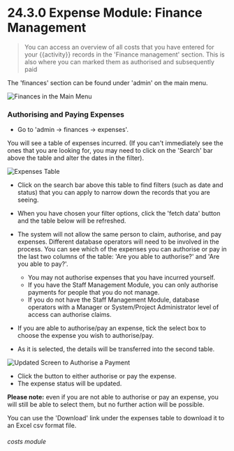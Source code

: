 # 24.3.0 Expense Module: Finance Management

> You can access an overview of all costs that you have entered for your {{activity}} records in the 'Finance management' section. This is also where you can marked them as authorised and subsequently paid



The 'finances' section can be found under 'admin' on the main menu. 

![Finances in the Main Menu](24.3.0a.png)

### Authorising and Paying Expenses

- Go to 'admin -> finances -> expenses'.

You will see a table of expenses incurred. (If you can't immediately see the ones that you are looking for, you may need to click on the 'Search' bar above the table and alter the dates in the filter).

![Expenses Table](24.3.0c.png)

   - Click on the search bar above this table to find filters (such as date and status) that you can apply to narrow down the records that you are seeing. 
   - When you have chosen your filter options, click the 'fetch data' button and the table below will be refreshed.
- The system will not allow the same person to claim, authorise, and pay expenses. Different database operators will need to be involved in the process.  You can see which of the expenses you can authorise or pay in the last two columns of the table: 'Are you able to authorise?' and 'Are you able to pay?'.   
   
   - You may not authorise expenses that you have incurred yourself.
   - If you have the Staff Management Module, you can only authorise payments for people that you do not manage. 
   - If you do not have the Staff Management Module, database operators with a Manager or System/Project Administrator level of access can authorise claims.
- If you are able to authorise/pay an expense, tick the select box to choose the expense you wish to authorise/pay. 
- As it is selected, the details will be transferred into the second table. 

![Updated Screen to Authorise a Payment](24.3.0b.png)

- Click the button to either authorise or pay the expense. 
- The expense status will be updated.

**Please note:** even if you are not able to authorise or pay an expense, you will still be able to select them, but no further action will be possible.

You can use the 'Download' link under the expenses table to download it to an Excel csv format file.



###### costs module
